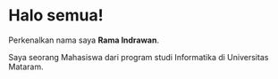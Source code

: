 # Halo semua! 

Perkenalkan nama saya **Rama Indrawan**.  

Saya seorang Mahasiswa dari program studi Informatika di Universitas Mataram.
